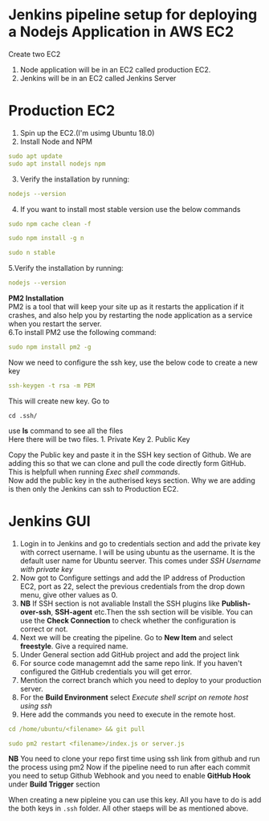 # Jenkins pipeline setup for deploying a Nodejs Application in AWS EC2

Create two EC2
1. Node application will be in an EC2 called production EC2.
2. Jenkins will be in an EC2 called Jenkins Server

# Production EC2
1. Spin up the EC2.(I'm usimg Ubuntu 18.0)
2. Install Node and NPM
```yml
sudo apt update
sudo apt install nodejs npm
```
3. Verify the installation by running:
```yml
nodejs --version
```
4. If you want to install most stable version use the below commands
```yml
sudo npm cache clean -f
```
```yml
sudo npm install -g n
```
```yml
sudo n stable
```
5.Verify the installation by running:
```yml
nodejs --version
```
**PM2 Installation**
<br>
PM2 is a tool that will keep your site up as it restarts the application if it crashes, and also help you by restarting the node application as a service when you restart the server.
<br>
6.To install PM2 use the following command:
```yml
sudo npm install pm2 -g
```
Now we need to configure the ssh key, use the below code to create a new key
```yml
ssh-keygen -t rsa -m PEM
```
This will create new key. Go to
```
cd .ssh/
```
use **ls** command to see all the files
<br>
Here there will be two files. 
    1. Private Key 
    2. Public Key
    
Copy the Public key and paste it in the SSH key section of Github. We are adding this so that we can clone and pull the code directly form GitHub. This is helpfull when running *Exec shell commands*.
<br>
Now add the public key in the autherised keys section. Why we are adding is then only the Jenkins can ssh to Production EC2.

# Jenkins GUI

1. Login in to Jenkins and go to credentials section and add the private key with correct username. I will be using ubuntu as the username. It is the default user name for Ubuntu seerver. This comes under *SSH Username with private key* 
2. Now got to Configure settings and add the IP address of Production EC2, port as 22, select the previous credentials from the drop down menu, give other values as 0. 
3. **NB** If SSH section is not avaliable Install the SSH plugins like **Publish-over-ssh**, **SSH-agent** etc.Then the ssh section will be visible. You can use the **Check Connection** to check whether the configuration is correct or not.
4. Next we will be creating the pipeline. Go to **New Item** and select **freestyle**. Give a required name.
5. Under General section add GitHub project and add the project link
6. For source code managemnt add the same repo link. If you haven't configured the GitHub credentials you will get error. 
7. Mention the correct branch which you need to deploy to your production server.
8. For the **Build Environment** select *Execute shell script on remote host using ssh* <br>
9. Here add the commands you need to execute in the remote host.
```yml
cd /home/ubuntu/<filename> && git pull
 ```
```yml
sudo pm2 restart <filename>/index.js or server.js
 ```
**NB** You need to clone your repo first time using ssh link from github and run the process using pm2
Now if the pipeline need to run after each commit you need to setup Github Webhook and you need to enable **GitHub Hook** under **Build Trigger** section
<br>

When creating a new pipleine you can use this key. All you have to do is add the both keys in ```.ssh``` folder. All other staeps will be as mentioned above.
